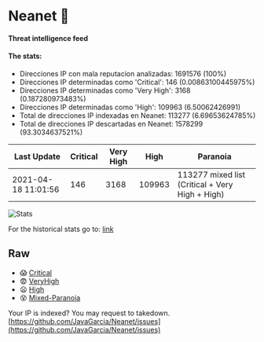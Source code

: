 # Neanet :hocho:
#### Threat intelligence feed
#### The stats:

- Direcciones IP con mala reputacion analizadas: 1691576 (100%)
- Direcciones IP determinadas como 'Critical':  146 (0.00863100445975%)
- Direcciones IP determinadas como 'Very High':  3168 (0.187280973483%)
- Direcciones IP determinadas como 'High':  109963 (6.50062426991)
- Total de direcciones IP indexadas en Neanet:  113277 (6.69653624785%)
- Total de direcciones IP descartadas en Neanet:  1578299 (93.3034637521%)

| Last Update | Critical | Very High | High | Paranoia |
| --- | --- | --- | --- | --- |
| 2021-04-18 11:01:56 | 146 | 3168 | 109963 | 113277 mixed list (Critical + Very High + High)|

![Stats](https://docs.google.com/spreadsheets/d/e/2PACX-1vSnaNMIXVabIpDJjufMlzH7poXnshF3mgd8Is1g9ytUEzVsP5my4Trn8f-xkoLLQ38xpL3HtmUexLo6/pubchart?oid=501124687&format=image)

For the historical stats go to: [link](/stats.csv)
## Raw
- :scream: [Critical](https://raw.githubusercontent.com/JavaGarcia/Neanet/master/blacklists/neanet_critical.txt)
- :fearful: [VeryHigh](https://raw.githubusercontent.com/JavaGarcia/Neanet/master/blacklists/neanet_veryHigh.txtt)
- :frowning: [High](https://raw.githubusercontent.com/JavaGarcia/Neanet/master/blacklists/neanet_high.txt)
- :dizzy_face: [Mixed-Paranoia](https://raw.githubusercontent.com/JavaGarcia/Neanet/master/blacklists/neanet_all.txt)


Your IP is indexed? You may request to takedown. [https://github.com/JavaGarcia/Neanet/issues](https://github.com/JavaGarcia/Neanet/issues)
















































































































































































































































































































































































































































































































































































































































































































































































































































































































































































































































































































































































































































































































































































































































































































































































































































































































































































































































































































































































































































































































































































































































































































































































































































































































































































































































































































































































































































































































































































































































































































































































































































































































































































































































































































































































































































































































































































































































































































































































































































































































































































































































































































































































































































































































































































































































































































































































































































































































































































































































































































































































































































































































































































































































































































































































































































































































































































































































































































